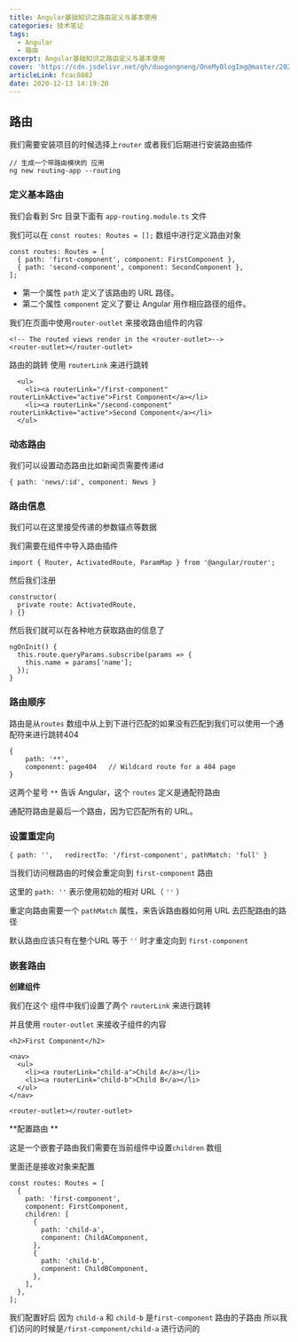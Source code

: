 ```yaml
---
title: Angular基础知识之路由定义与基本使用
categories: 技术笔记
tags:
  - Angular
  - 路由
excerpt: Angular基础知识之路由定义与基本使用
cover: 'https://cdn.jsdelivr.net/gh/duogongneng/OneMyBlogImg@master/20201213154246.png'
articleLink: fcac8882
date: 2020-12-13 14:19:20
---
```


## 路由

我们需要安装项目的时候选择上`router` 或者我们后期进行安装路由插件

```
// 生成一个带路由模块的 应用
ng new routing-app --routing
```

### 定义基本路由

我们会看到 Src 目录下面有 `app-routing.module.ts` 文件

我们可以在 `const routes: Routes = [];` 数组中进行定义路由对象

```
const routes: Routes = [
  { path: 'first-component', component: FirstComponent },
  { path: 'second-component', component: SecondComponent },
];
```

- 第一个属性 `path` 定义了该路由的 URL 路径。
- 第二个属性 `component` 定义了要让 Angular 用作相应路径的组件。

我们在页面中使用`router-outlet` 来接收路由组件的内容

```
<!-- The routed views render in the <router-outlet>-->
<router-outlet></router-outlet>
```

路由的跳转 使用 `routerLink` 来进行跳转

```
  <ul>
    <li><a routerLink="/first-component" routerLinkActive="active">First Component</a></li>
    <li><a routerLink="/second-component" routerLinkActive="active">Second Component</a></li>
  </ul>
```

### 动态路由

我们可以设置动态路由比如新闻页需要传递id 

```
{ path: 'news/:id', component: News }
```

### 路由信息

我们可以在这里接受传递的参数锚点等数据

我们需要在组件中导入路由插件

```
import { Router, ActivatedRoute, ParamMap } from '@angular/router';
```

然后我们注册

```
constructor(
  private route: ActivatedRoute,
) {}
```

然后我们就可以在各种地方获取路由的信息了

```
ngOnInit() {
  this.route.queryParams.subscribe(params => {
    this.name = params['name'];
  });
}
```

### 路由顺序

路由是从`routes` 数组中从上到下进行匹配的如果没有匹配到我们可以使用一个通配符来进行跳转404

```
{ 
	path: '**', 
	component: page404   // Wildcard route for a 404 page
}
```

这两个星号 `**` 告诉 Angular，这个 `routes` 定义是通配符路由

通配符路由是最后一个路由，因为它匹配所有的 URL。

### 设置重定向

```
{ path: '',   redirectTo: '/first-component', pathMatch: 'full' }
```

当我们访问根路由的时候会重定向到 `first-component` 路由

这里的 `path: ''` 表示使用初始的相对 URL（ `''` ）

重定向路由需要一个 `pathMatch` 属性，来告诉路由器如何用 URL 去匹配路由的路径

默认路由应该只有在整个URL 等于 `''` 时才重定向到 `first-component`

### 嵌套路由

**创建组件**

我们在这个 组件中我们设置了两个 `routerLink` 来进行跳转

并且使用 `router-outlet` 来接收子组件的内容

```
<h2>First Component</h2>

<nav>
  <ul>
    <li><a routerLink="child-a">Child A</a></li>
    <li><a routerLink="child-b">Child B</a></li>
  </ul>
</nav>

<router-outlet></router-outlet>
```

**配置路由 **

这是一个嵌套子路由我们需要在当前组件中设置`children` 数组

里面还是接收对象来配置

```
const routes: Routes = [
  {
    path: 'first-component',
    component: FirstComponent, 
    children: [
      {
        path: 'child-a', 
        component: ChildAComponent, 
      },
      {
        path: 'child-b',
        component: ChildBComponent, 
      },
    ],
  },
];
```

我们配置好后 因为 `child-a` 和 `child-b` 是`first-component` 路由的子路由 所以我们访问的时候是`/first-component/child-a` 进行访问的 



